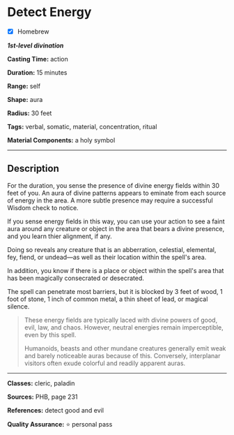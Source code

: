 # Detect Energy

- [x] Homebrew

***1st-level divination***

**Casting Time:** action

**Duration:** 15 minutes

**Range:** self

**Shape:** aura

**Radius:** 30 feet

**Tags:** verbal, somatic, material, concentration, ritual

**Material Components:** a holy symbol

---

## Description
For the duration, you sense the presence of divine energy fields within 30 feet of you.
An aura of divine patterns appears to eminate from each source of energy in the area.
A more subtle presence may require a successful Wisdom check to notice.

If you sense energy fields in this way, you can use your action to see a faint aura around any creature or object in the area that bears a divine presence, and you learn thier alignment, if any.

Doing so reveals any creature that is an abberration, celestial, elemental, fey, fiend, or undead&mdash;as well as their location within the spell's area.

In addition, you know if there is a place or object within the spell's area that has been magically consecrated or desecrated.

The spell can penetrate most barriers, but it is blocked by 3 feet of wood, 1 foot of stone, 1 inch of common metal, a thin sheet of lead, or magical silence.

> These energy fields are typically laced with divine powers of good, evil, law, and chaos.
> However, neutral energies remain imperceptible, even by this spell.
> 
> Humanoids, beasts and other mundane creatures generally emit weak and barely noticeable auras because of this.
> Conversely, interplanar visitors often exude colorful and readily apparent auras.

---

**Classes:** cleric, paladin

**Sources:** PHB, page 231

**References:** detect good and evil

**Quality Assurance:** :star: personal pass
